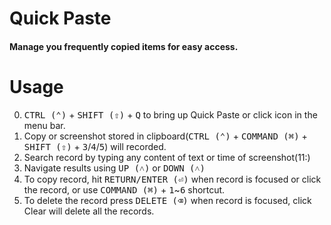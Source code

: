 # Quick Paste
#### Manage you frequently copied items for easy access. 

# Usage
0. <kbd>CTRL (⌃)</kbd> + <kbd>SHIFT (⇧)</kbd> + <kbd>Q</kbd> to bring up Quick Paste or click icon in the menu bar.
1. Copy or screenshot stored in clipboard(<kbd>CTRL (⌃)</kbd> + <kbd>COMMAND (⌘)</kbd> + <kbd>SHIFT (⇧)</kbd> + <kbd>3</kbd>/<kbd>4</kbd>/<kbd>5</kbd>) will recorded.
2. Search record by typing any content of text or time of screenshot(11:)
3. Navigate results using <kbd>UP (˄)</kbd> or <kbd>DOWN (˄)</kbd>
4. To copy record, hit <kbd>RETURN/ENTER (⏎)</kbd> when record is focused  or click the record, or use <kbd>COMMAND (⌘)</kbd> + <kbd>1</kbd>~<kbd>6</kbd> shortcut.
5. To delete the record press <kbd>DELETE (⌫)</kbd> when record is focused,  click Clear will delete all the records.
